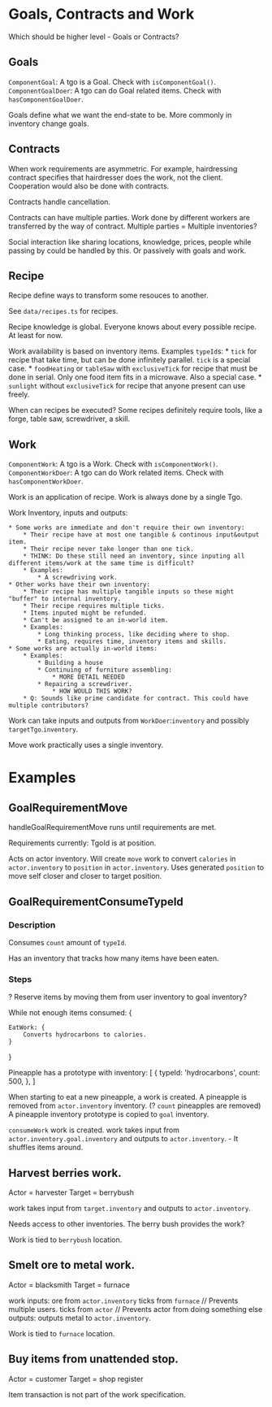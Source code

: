 # Goals, Contracts and Work

Which should be higher level - Goals or Contracts?

## Goals

`ComponentGoal`: A tgo is a Goal. Check with `isComponentGoal()`.
`ComponentGoalDoer`: A tgo can do Goal related items. Check with `hasComponentGoalDoer`.

Goals define what we want the end-state to be. More commonly in inventory change goals.

## Contracts

When work requirements are asymmetric. For example, hairdressing contract specifies that hairdresser does the work, not the client.
Cooperation would also be done with contracts.

Contracts handle cancellation.

Contracts can have multiple parties. Work done by different workers are transferred by the way of contract.
Multiple parties = Multiple inventories?

Social interaction like sharing locations, knowledge, prices, people while passing by could be handled by this. Or passively with goals and work.

## Recipe

Recipe define ways to transform some resouces to another.

See `data/recipes.ts` for recipes.

Recipe knowledge is global. Everyone knows about every possible recipe. At least for now.

Work availability is based on inventory items. Examples `typeId`s:
	* `tick` for recipe that take time, but can be done infinitely parallel. `tick` is a special case.
	* `foodHeating` or `tableSaw` with `exclusiveTick` for recipe that must be done in serial. Only one food item fits in a microwave. Also a special case.
	* `sunlight` without `exclusiveTick` for recipe that anyone present can use freely.

When can recipes be executed? Some recipes definitely require tools, like a forge, table saw, screwdriver, a skill.

## Work

`ComponentWork`: A tgo is a Work. Check with `isComponentWork()`.
`ComponentWorkDoer`: A tgo can do Work related items. Check with `hasComponentWorkDoer`.

Work is an application of recipe. Work is always done by a single Tgo.

Work Inventory, inputs and outputs:

	* Some works are immediate and don't require their own inventory:
		* Their recipe have at most one tangible & continous input&output item.
		* Their recipe never take longer than one tick.
		* THINK: Do these still need an inventory, since inputing all different items/work at the same time is difficult?
		* Examples:
			* A screwdriving work.
	* Other works have their own inventory:
		* Their recipe has multiple tangible inputs so these might "buffer" to internal inventory.
		* Their recipe requires multiple ticks.
		* Items inputed might be refunded.
		* Can't be assigned to an in-world item.
		* Examples:
			* Long thinking process, like deciding where to shop.
			* Eating, requires time, inventory items and skills.
	* Some works are actually in-world items:
		* Examples:
			* Building a house
			* Continuing of furniture assembling:
				* MORE DETAIL NEEDED
			* Repairing a screwdriver.
				* HOW WOULD THIS WORK?
		* Q: Sounds like prime candidate for contract. This could have multiple contributors?

Work can take inputs and outputs from `WorkDoer`:`inventory` and possibly `targetTgo`.`inventory`.

Move work practically uses a single inventory.

# Examples

## GoalRequirementMove

handleGoalRequirementMove runs until requirements are met.

Requirements currently:
	TgoId is at position.

Acts on actor inventory.
Will create `move` work to convert `calories` in `actor.inventory` to `position` in `actor.inventory`.
Uses generated `position` to move self closer and closer to target position.

## GoalRequirementConsumeTypeId

### Description
Consumes `count` amount of `typeId`.

Has an inventory that tracks how many items have been eaten.

### Steps

? Reserve items by moving them from user inventory to goal inventory?

While not enough items consumed: {

	EatWork: {
		Converts hydrocarbons to calories.
	}
}

Pineapple has a prototype with inventory: [
	{
		typeId: 'hydrocarbons',
		count: 500,
	},
]

When starting to eat a new pineapple, a work is created.
A pineapple is removed from `actor.inventory` inventory. (? `count` pineapples are removed)
A pineapple inventory prototype is copied to `goal` inventory.

`consumeWork` work is created.
work takes input from `actor.inventory.goal.inventory` and outputs to `actor.inventory`. - It shuffles items around.

## Harvest berries work.

Actor = harvester
Target = berrybush

work takes input from `target.inventory` and outputs to `actor.inventory`.

Needs access to other inventories. The berry bush provides the work?

Work is tied to `berrybush` location.

## Smelt ore to metal work.

Actor = blacksmith
Target = furnace

work inputs:
	ore from `actor.inventory` 
	ticks from `furnace` // Prevents multiple users.
	ticks from `actor` // Prevents actor from doing something else
outputs:
	outputs metal to `actor.inventory`.

Work is tied to `furnace` location.

## Buy items from unattended stop.

Actor = customer
Target = shop register

Item transaction is not part of the work specification.
